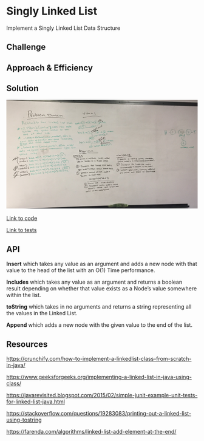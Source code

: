 # Singly Linked List

Implement a Singly Linked List Data Structure

## Challenge

<!-- Description of the challenge -->

## Approach & Efficiency

<!-- What approach did you take? Why? What is the Big O space/time for this approach? -->

## Solution

![Image of Whiteboard Singly Linked Lists](https://github.com/rnmessick/data-structures-and-algorithms/blob/master/assets/linkedLists.JPG)

[Link to code](../code401challenges/src/main/java/linkedLists/LinkedList.java)

[Link to tests](../code401challenges/src/test/java/code401challenges/LinkedListTest.java)

## API

<!-- Description of each method publicly available to your Linked List -->

**Insert** which takes any value as an argument and adds a new node with that value to the head of the list with an O(1) Time performance.

**Includes** which takes any value as an argument and returns a boolean result depending on whether that value exists as a Node’s value somewhere within the list.

**toString** which takes in no arguments and returns a string representing all the values in the Linked List.

**Append** which adds a new node with the given value to the end of the list.

## Resources

https://crunchify.com/how-to-implement-a-linkedlist-class-from-scratch-in-java/

https://www.geeksforgeeks.org/implementing-a-linked-list-in-java-using-class/

https://javarevisited.blogspot.com/2015/02/simple-junit-example-unit-tests-for-linked-list-java.html

https://stackoverflow.com/questions/19283083/printing-out-a-linked-list-using-tostring

https://farenda.com/algorithms/linked-list-add-element-at-the-end/
